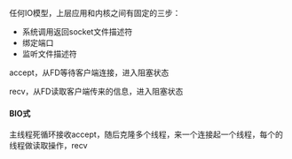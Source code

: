 任何IO模型，上层应用和内核之间有固定的三步：

- 系统调用返回socket文件描述符
- 绑定端口
- 监听文件描述符

accept，从FD等待客户端连接，进入阻塞状态

recv，从FD读取客户端传来的信息，进入阻塞状态

#### BIO式

主线程死循环接收accept，随后克隆多个线程，来一个连接起一个线程，每个的线程做读取操作，recv